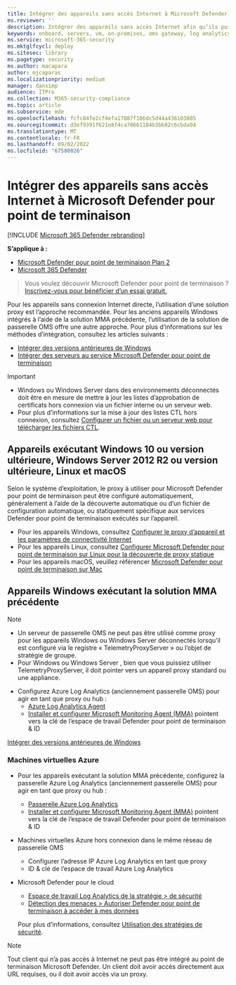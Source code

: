 ```yaml
---
title: Intégrer des appareils sans accès Internet à Microsoft Defender pour point de terminaison
ms.reviewer: ''
description: Intégrer des appareils sans accès Internet afin qu’ils puissent envoyer des données de capteur au capteur Microsoft Defender pour point de terminaison
keywords: onboard, servers, vm, on-premises, oms gateway, log analytics, azure log analytics, mma
ms.service: microsoft-365-security
ms.mktglfcycl: deploy
ms.sitesec: library
ms.pagetype: security
ms.author: macapara
author: mjcaparas
ms.localizationpriority: medium
manager: dansimp
audience: ITPro
ms.collection: M365-security-compliance
ms.topic: article
ms.subservice: mde
ms.openlocfilehash: fcfc84fe2cf4efa17087f166dc5d44a436103805
ms.sourcegitcommit: d3ef9391f621e8f4ca70661184b3bb82c6cbda94
ms.translationtype: MT
ms.contentlocale: fr-FR
ms.lasthandoff: 09/02/2022
ms.locfileid: "67580026"
---
```

# <a name="onboard-devices-without-internet-access-to-microsoft-defender-for-endpoint"></a>Intégrer des appareils sans accès Internet à Microsoft Defender pour point de terminaison

[!INCLUDE [Microsoft 365 Defender rebranding](../../includes/microsoft-defender.md)]


**S’applique à :**
- [Microsoft Defender pour point de terminaison Plan 2](https://go.microsoft.com/fwlink/p/?linkid=2154037)
- [Microsoft 365 Defender](https://go.microsoft.com/fwlink/?linkid=2118804)

> Vous voulez découvrir Microsoft Defender pour point de terminaison ? [Inscrivez-vous pour bénéficier d’un essai gratuit.](https://signup.microsoft.com/create-account/signup?products=7f379fee-c4f9-4278-b0a1-e4c8c2fcdf7e&ru=https://aka.ms/MDEp2OpenTrial?ocid=docs-wdatp-exposedapis-abovefoldlink)

Pour les appareils sans connexion Internet directe, l’utilisation d’une solution proxy est l’approche recommandée. Pour les anciens appareils Windows intégrés à l’aide de la solution MMA précédente, l’utilisation de la solution de passerelle OMS offre une autre approche. Pour plus d’informations sur les méthodes d’intégration, consultez les articles suivants :
- [Intégrer des versions antérieures de Windows](/microsoft-365/security/defender-endpoint/onboard-downlevel)
- [Intégrer des serveurs au service Microsoft Defender pour point de terminaison](/microsoft-365/security/defender-endpoint/configure-server-endpoints#windows-server-2008-r2-sp1--windows-server-2012-r2-and-windows-server-2016)

> [!IMPORTANT]
> - Windows ou Windows Server dans des environnements déconnectés doit être en mesure de mettre à jour les listes d’approbation de certificats hors connexion via un fichier interne ou un serveur web.
> - Pour plus d’informations sur la mise à jour des listes CTL hors connexion, consultez [Configurer un fichier ou un serveur web pour télécharger les fichiers CTL](/previous-versions/windows/it-pro/windows-server-2012-r2-and-2012/dn265983(v=ws.11)#configure-a-file-or-web-server-to-download-the-ctl-files).

## <a name="devices-running-windows-10-or-later-windows-server-2012-r2-or-later-linux-and-macos"></a>Appareils exécutant Windows 10 ou version ultérieure, Windows Server 2012 R2 ou version ultérieure, Linux et macOS

Selon le système d’exploitation, le proxy à utiliser pour Microsoft Defender pour point de terminaison peut être configuré automatiquement, généralement à l’aide de la découverte automatique ou d’un fichier de configuration automatique, ou statiquement spécifique aux services Defender pour point de terminaison exécutés sur l’appareil.

- Pour les appareils Windows, consultez [Configurer le proxy d’appareil et les paramètres de connectivité Internet](/microsoft-365/security/defender-endpoint/configure-proxy-internet)
- Pour les appareils Linux, consultez [Configurer Microsoft Defender pour point de terminaison sur Linux pour la découverte de proxy statique](/microsoft-365/security/defender-endpoint/linux-static-proxy-configuration)
- Pour les appareils macOS, veuillez référencer [Microsoft Defender pour point de terminaison sur Mac](/microsoft-365/security/defender-endpoint/microsoft-defender-endpoint-mac#network-connections)

## <a name="windows-devices-running-the-previous-mma-based-solution"></a>Appareils Windows exécutant la solution MMA précédente

> [!NOTE]
> - Un serveur de passerelle OMS ne peut pas être utilisé comme proxy pour les appareils Windows ou Windows Server déconnectés lorsqu’il est configuré via le registre « TelemetryProxyServer » ou l’objet de stratégie de groupe.
> - Pour Windows ou Windows Server , bien que vous puissiez utiliser TelemetryProxyServer, il doit pointer vers un appareil proxy standard ou une appliance.

- Configurez Azure Log Analytics (anciennement passerelle OMS) pour agir en tant que proxy ou hub :
  - [Azure Log Analytics Agent](/azure/azure-monitor/platform/gateway#download-the-log-analytics-gateway)
  - [Installer et configurer Microsoft Monitoring Agent (MMA)](onboard-downlevel.md#install-and-configure-microsoft-monitoring-agent-mma) pointent vers la clé de l’espace de travail Defender pour point de terminaison & ID

[Intégrer des versions antérieures de Windows](onboard-downlevel.md)

### <a name="azure-virtual-machines"></a>Machines virtuelles Azure

- Pour les appareils exécutant la solution MMA précédente, configurez la passerelle Azure Log Analytics (anciennement passerelle OMS) pour agir en tant que proxy ou hub :
    - [Passerelle Azure Log Analytics](/azure/azure-monitor/platform/gateway#download-the-log-analytics-gateway)
    - [Installer et configurer Microsoft Monitoring Agent (MMA)](onboard-downlevel.md#install-and-configure-microsoft-monitoring-agent-mma) pointent vers la clé de l’espace de travail Defender pour point de terminaison & ID
- Machines virtuelles Azure hors connexion dans le même réseau de passerelle OMS
    - Configurer l’adresse IP Azure Log Analytics en tant que proxy
    - ID & clé de l’espace de travail Azure Log Analytics
- Microsoft Defender pour le cloud
    - [Espace de travail Log Analytics de la stratégie \> de sécurité](/azure/security-center/security-center-wdatp#enable-windows-defender-atp-integration)
    - [Détection des menaces \> Autoriser Defender pour point de terminaison à accéder à mes données](/azure/security-center/security-center-wdatp#enable-windows-defender-atp-integration)

    Pour plus d’informations, consultez [Utilisation des stratégies de sécurité](/azure/security-center/tutorial-security-policy).

> [!NOTE]
> Tout client qui n’a pas accès à Internet ne peut pas être intégré au point de terminaison Microsoft Defender. Un client doit avoir accès directement aux URL requises, ou il doit avoir accès via un proxy.
